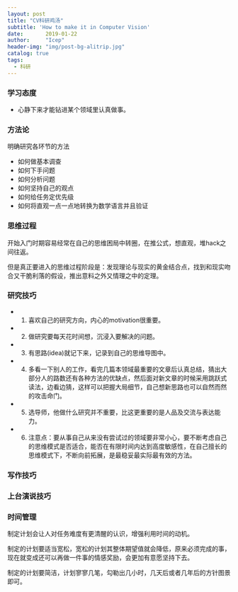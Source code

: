 ```yaml
---
layout: post
title: "CV科研鸡汤"
subtitle: 'How to make it in Computer Vision'
date:       2019-01-22
author:     "Icep"
header-img: "img/post-bg-alitrip.jpg"
catalog: true
tags:
  - 科研
---
```


### 学习态度
- 心静下来才能钻进某个领域里认真做事。

### 方法论
明确研究各环节的方法
- 如何做基本调查
- 如何下手问题
- 如何分析问题
- 如何坚持自己的观点
- 如何给任务定优先级
- 如何将直观一点一点地转换为数学语言并且验证

### 思维过程
开始入门时期容易经常在自己的思维困局中转圈，在推公式，想直观，堆hack之间往返。

但是真正要进入的思维过程阶段是：发现理论与现实的黄金结合点，找到和现实吻合又干脆利落的假设，推出意料之外又情理之中的定理。

### 研究技巧
- 1. 喜欢自己的研究方向，内心的motivation很重要。
- 2. 做研究要每天花时间想，沉浸入要解决的问题。
- 3. 有思路(idea)就记下来，记录到自己的思维导图中。
- 4. 多看一下别人的工作，看完几篇本领域最重要的文章后认真总结，猜出大部分人的路数还有各种方法的优缺点，然后面对新文章的时候采用跳跃式读法，边看边猜，这样可以把握大局细节，自己想新思路也可以自然而然的攻击命门。
- 5. 选导师，他做什么研究并不重要，比这更重要的是人品及交流与表达能力。
- 6. 注意点：要从事自己从来没有尝试过的领域要非常小心，要不断考虑自己的思维模式是否适合，能否在有限时间内达到高度敏感性，在自己擅长的思维模式下，不断向前拓展，是最稳妥最实际最有效的方法。

### 写作技巧

### 上台演说技巧

### 时间管理
制定计划会让人对任务难度有更清醒的认识，增强利用时间的动机。

制定的计划要适当宽松，宽松的计划其整体期望值就会降低，原来必须完成的事，现在就变成还可以再做一件事的情感奖励，会更加有意愿坚持下去。

制定的计划要简洁，计划寥寥几笔，勾勒出几小时，几天后或者几年后的方针图景即可。

